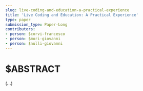 ```yaml
---
slug: live-coding-and-education-a-practical-experience
title: 'Live Coding and Education: A Practical Experience'
type: paper
submission_type: Paper-Long
contributors:
- person: $corvi-francesco
- person: $mori-giovanni
- person: $nulli-giovanni
---
```


# $ABSTRACT

(...)